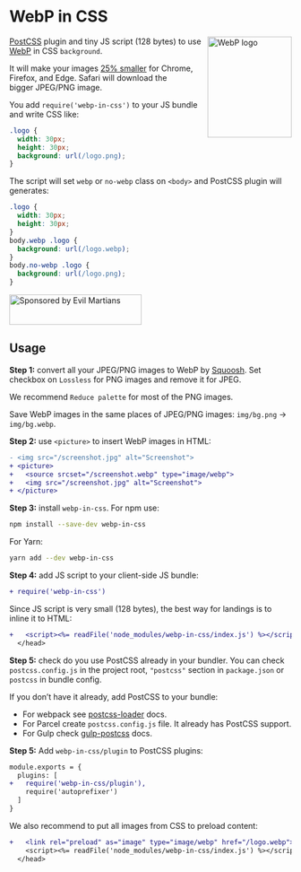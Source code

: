 # WebP in CSS

<img src="https://ai.github.io/webp-in-css/webp-logo.svg" align="right"
     alt="WebP logo" width="150" height="180">

[PostCSS] plugin and tiny JS script (128 bytes) to use [WebP] in CSS `background`.

It will make your images [25% smaller] for Chrome, Firefox, and Edge.
Safari will download the bigger JPEG/PNG image.

You add `require('webp-in-css')` to your JS bundle and write CSS like:

```css
.logo {
  width: 30px;
  height: 30px;
  background: url(/logo.png);
}
```

The script will set `webp` or `no-webp` class on `<body>`
and PostCSS plugin will generates:

```css
.logo {
  width: 30px;
  height: 30px;
}
body.webp .logo {
  background: url(/logo.webp);
}
body.no-webp .logo {
  background: url(/logo.png);
}
```

[25% smaller]: https://developers.google.com/speed/webp/docs/webp_lossless_alpha_study#results
[PostCSS]: https://github.com/postcss/postcss
[WebP]: https://en.wikipedia.org/wiki/WebP

<a href="https://evilmartians.com/?utm_source=webp-in-css">
  <img src="https://evilmartians.com/badges/sponsored-by-evil-martians.svg"
       alt="Sponsored by Evil Martians" width="236" height="54">
</a>


## Usage

**Step 1:** convert all your JPEG/PNG images to WebP by [Squoosh].
Set checkbox on `Lossless` for PNG images and remove it for JPEG.

We recommend `Reduce palette` for most of the PNG images.

Save WebP images in the same places of JPEG/PNG images:
`img/bg.png` → `img/bg.webp`.

**Step 2:** use `<picture>` to insert WebP images in HTML:

```diff html
- <img src="/screenshot.jpg" alt="Screenshot">
+ <picture>
+   <source srcset="/screenshot.webp" type="image/webp">
+   <img src="/screenshot.jpg" alt="Screenshot">
+ </picture>
```

**Step 3:** install `webp-in-css`. For npm use:

```sh
npm install --save-dev webp-in-css
```

For Yarn:

```sh
yarn add --dev webp-in-css
```

**Step 4:** add JS script to your client-side JS bundle:

```diff js
+ require('webp-in-css')
```

Since JS script is very small (128 bytes), the best way for landings
is to inline it to HTML:

```diff html
+   <script><%= readFile('node_modules/webp-in-css/index.js') %></script>
  </head>
```

**Step 5:** check do you use PostCSS already in your bundler.
You can check `postcss.config.js` in the project root,
`"postcss"` section in `package.json` or `postcss` in bundle config.

If you don’t have it already, add PostCSS to your bundle:

* For webpack see [postcss-loader] docs.
* For Parcel create `postcss.config.js` file.
  It already has PostCSS support.
* For Gulp check [gulp-postcss] docs.

**Step 5:** Add `webp-in-css/plugin` to PostCSS plugins:

```diff js
module.exports = {
  plugins: [
+   require('webp-in-css/plugin'),
    require('autoprefixer')
  ]
}
```

We also recommend to put all images from CSS to preload content:

```diff html
+   <link rel="preload" as="image" type="image/webp" href="/logo.webp">
    <script><%= readFile('node_modules/webp-in-css/index.js') %></script>
  </head>
```

[postcss-loader]: https://github.com/postcss/postcss-loader#usage
[gulp-postcss]: https://github.com/postcss/gulp-postcss
[Squoosh]: https://squoosh.app/
